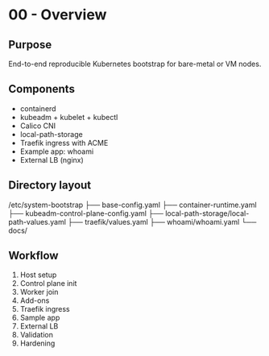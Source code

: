 # 00 - Overview

## Purpose
End-to-end reproducible Kubernetes bootstrap for bare-metal or VM nodes.

## Components
- containerd
- kubeadm + kubelet + kubectl
- Calico CNI
- local-path-storage
- Traefik ingress with ACME
- Example app: whoami
- External LB (nginx)

## Directory layout
/etc/system-bootstrap
├── base-config.yaml
├── container-runtime.yaml
├── kubeadm-control-plane-config.yaml
├── local-path-storage/local-path-values.yaml
├── traefik/values.yaml
├── whoami/whoami.yaml
└── docs/

## Workflow
1. Host setup  
2. Control plane init  
3. Worker join  
4. Add-ons  
5. Traefik ingress  
6. Sample app  
7. External LB  
8. Validation  
9. Hardening  
